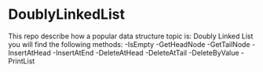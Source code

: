 # DoublyLinkedList
This repo describe how a popular data structure topic is: Doubly Linked List
you will find the following methods:
-IsEmpty
-GetHeadNode
-GetTailNode
-InsertAtHead
-InsertAtEnd
-DeleteAtHead
-DeleteAtTail
-DeleteByValue
-PrintList
